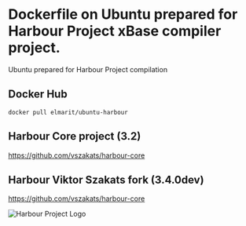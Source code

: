 # Dockerfile on Ubuntu prepared for Harbour Project xBase compiler project.

Ubuntu prepared for Harbour Project compilation

## Docker Hub

```
docker pull elmarit/ubuntu-harbour
```

## Harbour Core project (3.2)

https://github.com/vszakats/harbour-core

## Harbour Viktor Szakats fork (3.4.0dev)

https://github.com/vszakats/harbour-core

![Harbour Project Logo](https://harbour.github.io/images/harbour.svg "Harbour Project Logo")


